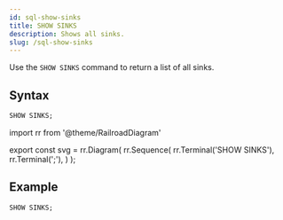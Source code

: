 ```yaml
---
id: sql-show-sinks
title: SHOW SINKS
description: Shows all sinks.
slug: /sql-show-sinks
---
```


Use the `SHOW SINKS` command to return a list of all sinks.

## Syntax

```sql
SHOW SINKS;
```


import rr from '@theme/RailroadDiagram'

export const svg = rr.Diagram(
    rr.Sequence(
        rr.Terminal('SHOW SINKS'),
        rr.Terminal(';'),
    )
);

<drawer SVG={svg} />



## Example

```sql
SHOW SINKS;
```